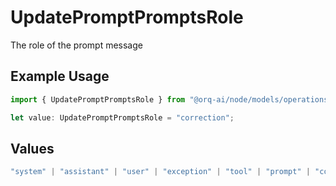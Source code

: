 # UpdatePromptPromptsRole

The role of the prompt message

## Example Usage

```typescript
import { UpdatePromptPromptsRole } from "@orq-ai/node/models/operations";

let value: UpdatePromptPromptsRole = "correction";
```

## Values

```typescript
"system" | "assistant" | "user" | "exception" | "tool" | "prompt" | "correction" | "expected_output"
```